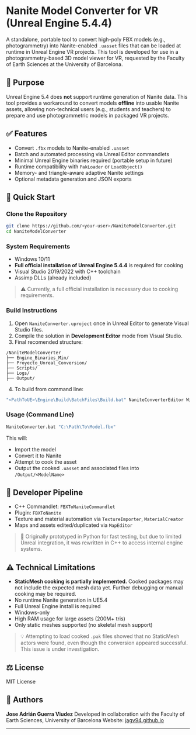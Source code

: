 # Nanite Model Converter for VR (Unreal Engine 5.4.4)

A standalone, portable tool to convert high-poly FBX models (e.g., photogrammetry) into Nanite-enabled `.uasset` files that can be loaded at runtime in Unreal Engine VR projects. This tool is developed for use in a photogrammetry-based 3D model viewer for VR, requested by the Faculty of Earth Sciences at the University of Barcelona.

## 🌟 Purpose

Unreal Engine 5.4 does **not** support runtime generation of Nanite data. This tool provides a workaround to convert models **offline** into usable Nanite assets, allowing non-technical users (e.g., students and teachers) to prepare and use photogrammetric models in packaged VR projects.

## ✅ Features

* Convert `.fbx` models to Nanite-enabled `.uasset`
* Batch and automated processing via Unreal Editor commandlets
* Minimal Unreal Engine binaries required (portable setup in future)
* Runtime compatibility with `PakLoader` or `LoadObject()`
* Memory- and triangle-aware adaptive Nanite settings
* Optional metadata generation and JSON exports

## 🚀 Quick Start

### Clone the Repository

```bash
git clone https://github.com/<your-user>/NaniteModelConverter.git
cd NaniteModelConverter
```

### System Requirements

* Windows 10/11
* **Full official installation of Unreal Engine 5.4.4** is required for cooking
* Visual Studio 2019/2022 with C++ toolchain
* Assimp DLLs (already included)

> ⚠️ Currently, a full official installation is necessary due to cooking requirements.

### Build Instructions

1. Open `NaniteConverter.uproject` once in Unreal Editor to generate Visual Studio files.
2. Compile the solution in **Development Editor** mode from Visual Studio.
3. Final recomended structure:

```
/NaniteModelConverter
├── Engine_Binaries_Min/
├── Proyecto_Unreal_Conversion/
├── Scripts/
├── Logs/
├── Output/
```

4. To build from command line:

```bash
"<PathToUE>\Engine\Build\BatchFiles\Build.bat" NaniteConverterEditor Win64 Development -project="<full_path>/NaniteConverter.uproject"
```

### Usage (Command Line)

```bash
NaniteConverter.bat "C:\Path\To\Model.fbx"
```

This will:

* Import the model
* Convert it to Nanite
* Attempt to cook the asset
* Output the cooked `.uasset` and associated files into `/Output/<ModelName>`

## 🔧 Developer Pipeline

* C++ Commandlet: `FBXToNaniteCommandlet`
* Plugin: `FBXToNanite`
* Texture and material automation via `TextureImporter`, `MaterialCreator`
* Maps and assets edited/duplicated via `MapEditor`

> 🧪 Originally prototyped in Python for fast testing, but due to limited Unreal integration, it was rewritten in C++ to access internal engine systems.

## ⚠️ Technical Limitations

* **StaticMesh cooking is partially implemented.** Cooked packages may not include the expected mesh data yet. Further debugging or manual cooking may be required.
* No runtime Nanite generation in UE5.4
* Full Unreal Engine install is required
* Windows-only
* High RAM usage for large assets (200M+ tris)
* Only static meshes supported (no skeletal mesh support)

> 💡 Attempting to load cooked `.pak` files showed that no StaticMesh actors were found, even though the conversion appeared successful. This issue is under investigation.

## ⚖️ License

MIT License

## 🤖 Authors

**Jose Adrián Guerra Viudez**
Developed in collaboration with the Faculty of Earth Sciences, University of Barcelona
Website: [jagv94.github.io](https://jagv94.github.io/index.html)

---
